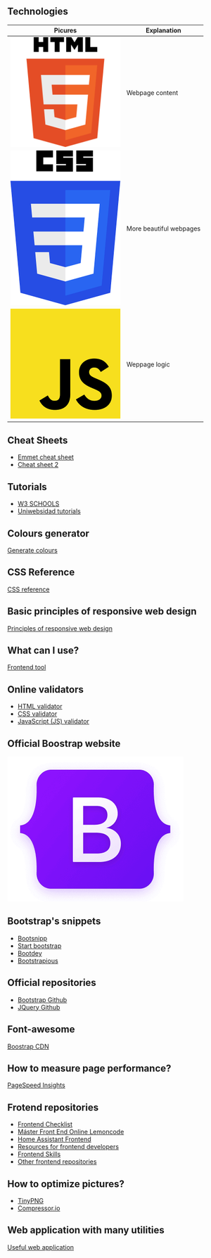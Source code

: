 ## Technologies
| Picures | Explanation |
|---|---|
| <img src="./img/HTML5.png" alt="HTML5 logo" width="250px" height="250px"> | Webpage content |
| <img src="./img/CSS3.png" alt="CCS3 logo" width="250px" hegiht="350px"> | More beautiful webpages |
| <img src="./img/JS.png" alt="JS logo" width="250px" height="250px"> | Weppage logic |

## Cheat Sheets
- [Emmet cheat sheet](https://drive.google.com/file/d/1CZOgAskeZD0inmB4S3vxtzeiFiqccyDE/view)
- [Cheat sheet 2](https://coderslink.com/talento/blog/ahorra-tiempo-al-escribir-codigo-html-en-visual-studio-code-utilizando-emmet/)

## Tutorials
- [W3 SCHOOLS](https://www.w3schools.com/)
- [Uniwebsidad tutorials](https://uniwebsidad.com/)

## Colours generator
[Generate colours](https://colorschemedesigner.com/csd-3.5/)

## CSS Reference
[CSS reference](https://lenguajecss.com/css/)

## Basic principles of responsive web design
[Principles of responsive web design](https://blog.froont.com/9-basic-principles-of-responsive-web-design/)

## What can I use?
[Frontend tool](https://caniuse.com/)

## Online validators
- [HTML validator](https://validator.w3.org/)
- [CSS validator](https://jigsaw.w3.org/css-validator/)
- [JavaScript (JS) validator](https://beautifytools.com/javascript-validator.php)

## Official Boostrap website
[![Bootstrap website](img/bootstrap.png)](https://getbootstrap.com/)

## Bootstrap's snippets
- [Bootsnipp](https://www.bootsnipp.com)
- [Start bootstrap](https://www.startbootstrap.com/snippets)
- [Bootdey](https://www.bootdey.com)
- [Bootstrapious](https://www.bootstrapious.com/snippets)

## Official repositories
- [Bootstrap Github](https://github.com/twbs)
- [JQuery Github](https://github.com/jquery/jquery)

## Font-awesome
[Boostrap CDN](https://www.bootstrapcdn.com/fontawesome/)

## How to measure page performance?
[PageSpeed Insights](https://pagespeed.web.dev/)

## Frotend repositories
- [Frontend Checklist](https://github.com/thedaviddias/Front-End-Checklist)
- [Máster Front End Online Lemoncode](https://github.com/Lemoncode/master-frontend-lemoncode)
- [Home Assistant Frontend](https://github.com/home-assistant/frontend)
- [Resources for frontend developers](https://github.com/mrcodedev/frontend-developer-resources)
- [Frontend Skills](https://github.com/FrontendMasters)
- [Other frontend repositories](https://github.com/topics/frontend)

## How to optimize pictures?
- [TinyPNG](https://tinypng.com/)
- [Compressor.io](https://compressor.io/)

## Web application with many utilities
[Useful web application](https://smalldev.tools/)